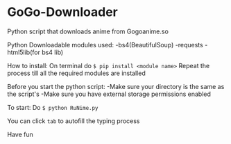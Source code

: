# GoGo-Downloader
Python script that downloads anime from Gogoanime.so

Python Downloadable modules used:
-bs4(BeautifulSoup)
-requests
-html5lib(for bs4 lib)

How to install:
On terminal do ```$ pip install <module name>```
Repeat the process till all the required modules are
installed

Before you start the python script:
-Make sure your directory is the same as the script's
-Make sure you have external storage permissions enabled

To start:
Do ```$ python RuNime.py```

You can click ```tab``` to autofill the typing process

Have fun
